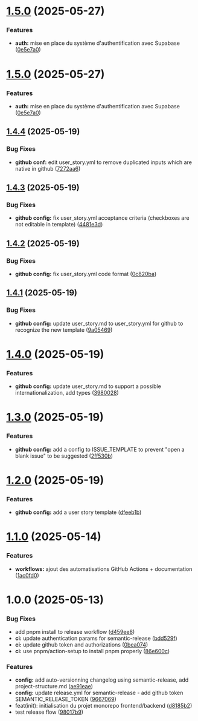 # [1.5.0](https://github.com/amanguette/flipcards/compare/v1.4.4...v1.5.0) (2025-05-27)


### Features

* **auth:** mise en place du système d'authentification avec Supabase ([0e5e7a0](https://github.com/amanguette/flipcards/commit/0e5e7a066b72e3c40ee740d5ed72b4efbca1b459))

# [1.5.0](https://github.com/amanguette/flipcards/compare/v1.4.4...v1.5.0) (2025-05-27)


### Features

* **auth:** mise en place du système d'authentification avec Supabase ([0e5e7a0](https://github.com/amanguette/flipcards/commit/0e5e7a066b72e3c40ee740d5ed72b4efbca1b459))

## [1.4.4](https://github.com/amanguette/flipcards/compare/v1.4.3...v1.4.4) (2025-05-19)


### Bug Fixes

* **github conf:** edit user_story.yml to remove duplicated inputs which are native in github ([7272aa6](https://github.com/amanguette/flipcards/commit/7272aa694c3d38b036ffb6f86d5fd085e19bd073))

## [1.4.3](https://github.com/amanguette/flipcards/compare/v1.4.2...v1.4.3) (2025-05-19)


### Bug Fixes

* **github config:** fix user_story.yml acceptance criteria (checkboxes are not editable in template) ([4481e3d](https://github.com/amanguette/flipcards/commit/4481e3dc0c5f3918b1ce00341d2396137e08b20b))

## [1.4.2](https://github.com/amanguette/flipcards/compare/v1.4.1...v1.4.2) (2025-05-19)


### Bug Fixes

* **github config:** fix user_story.yml code format ([0c820ba](https://github.com/amanguette/flipcards/commit/0c820ba20947a8f69c2a9be4b6bf74cfaaafe157))

## [1.4.1](https://github.com/amanguette/flipcards/compare/v1.4.0...v1.4.1) (2025-05-19)


### Bug Fixes

* **github config:** update user_story.md to user_story.yml for github to recognize the new template ([9a05469](https://github.com/amanguette/flipcards/commit/9a05469508433b8b05c29ffc88bbd4e6c30fde28))

# [1.4.0](https://github.com/amanguette/flipcards/compare/v1.3.0...v1.4.0) (2025-05-19)


### Features

* **github config:** update user_story.md to support a possible internationalization, add types ([3980028](https://github.com/amanguette/flipcards/commit/39800284b092c4a5b33bd16f40544e3c3175a65a))

# [1.3.0](https://github.com/amanguette/flipcards/compare/v1.2.0...v1.3.0) (2025-05-19)


### Features

* **github config:** add a config to ISSUE_TEMPLATE to prevent "open a blank issue" to be suggested ([2ff530b](https://github.com/amanguette/flipcards/commit/2ff530baf87b40e2e8cb209aca877219308382fb))

# [1.2.0](https://github.com/amanguette/flipcards/compare/v1.1.0...v1.2.0) (2025-05-19)


### Features

* **github config:** add a user story template ([dfeeb1b](https://github.com/amanguette/flipcards/commit/dfeeb1bdb6ccef9acbb2a7922ed15991d93fb0d3))

# [1.1.0](https://github.com/amanguette/flipcards/compare/v1.0.0...v1.1.0) (2025-05-14)


### Features

* **workflows:** ajout des automatisations GitHub Actions + documentation ([1ac0fd0](https://github.com/amanguette/flipcards/commit/1ac0fd01987f36f16b9bbc6bd46bca460b5eb62d))

# 1.0.0 (2025-05-13)


### Bug Fixes

* add pnpm install to release workflow ([d459ee8](https://github.com/amanguette/flipcards/commit/d459ee84e4a0d5ee02214e601519142bbb8f4307))
* **ci:** update authentication params for semantic-release ([bdd529f](https://github.com/amanguette/flipcards/commit/bdd529f77e72cd94da39dea66126481441a52c0a))
* **ci:** update github token and authorizations ([0bea074](https://github.com/amanguette/flipcards/commit/0bea07496b784b9a6a00e41d77ab552038a30c14))
* **ci:** use pnpm/action-setup to install pnpm properly ([86e600c](https://github.com/amanguette/flipcards/commit/86e600c4de92985664f711de89aae227321baae4))


### Features

* **config:** add auto-versionning changelog using semantic-release, add project-structure.md ([ae91eae](https://github.com/amanguette/flipcards/commit/ae91eae11ec11a5cf4f833cfabb8bd31a592457a))
* **config:** update release.yml for semantic-release - add github token SEMANTIC_RELEASE_TOKEN ([9667069](https://github.com/amanguette/flipcards/commit/9667069b71a8c3838f24c8de463b4a7369397be1))
* feat(init): initialisation du projet monorepo frontend/backend ([d8185b2](https://github.com/amanguette/flipcards/commit/d8185b2113aa882fe2a5ae7b693e07d6ed89b72f))
* test release flow ([98017b9](https://github.com/amanguette/flipcards/commit/98017b9a2300f676c69fe60d48fdd1d49a51f50e))
